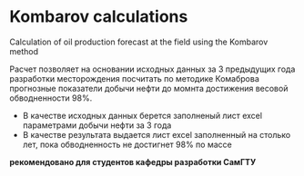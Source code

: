 # Kombarov calculations
Calculation of oil production forecast at the field using the Kombarov method

Расчет позволяет на основании исходных данных за 3 предыдущих года разработки месторождения посчитать по методике Комаброва прогнозные показатели добычи нефти до момнта достижения весовой обводненности 98%.

* В качестве исходных данных берется заполненый лист excel параметрами добычи нефти за 3 года
* В качестве результата выдается лист excel заполненный на столько лет, пока обводненность не достигнет 98% по массе

**рекомендовано для студентов кафедры разработки СамГТУ**
